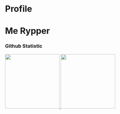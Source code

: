 # Profile

# Me Rypper

### Github Statistic
<p align="left">
<a href="https://github.com/Rypper370">
  <img height="180em" src="https://github-readme-stats-eight-theta.vercel.app/api?username=Rypper370&show_icons=true&theme=algolia&include_all_commits=true&count_private=true"/>
  <img height="180em" src="https://github-readme-stats-eight-theta.vercel.app/api/top-langs/?username=Rypper370&layout=compact&theme=algolia"/>
</a>
</p>
